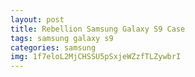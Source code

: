 ```yaml
---
layout: post
title: Rebellion Samsung Galaxy S9 Case
tags: samsung galaxy s9
categories: samsung
img: 1f7eloL2MjCHSSU5pSxjeWZzfTLZywbrI
---
```

